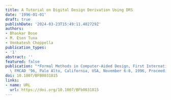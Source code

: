 ```yaml
---
title: A Tutorial on Digital Design Derivation Using DRS
date: '1996-01-01'
draft: true
publishDate: '2024-03-23T15:49:11.402729Z'
authors:
- Bhaskar Bose
- M. Esen Tuna
- Venkatesh Choppella
publication_types:
- '1'
abstract: ''
featured: false
publication: "*Formal Methods in Computer-Aided Design, First International Conference,\
  \ FMCAD '96, Palo Alto, California, USA, November 6-8, 1996, Proceedings*"
doi: 10.1007/BFB0031815
links:
- name: URL
  url: https://doi.org/10.1007/BFb0031815
---
```


